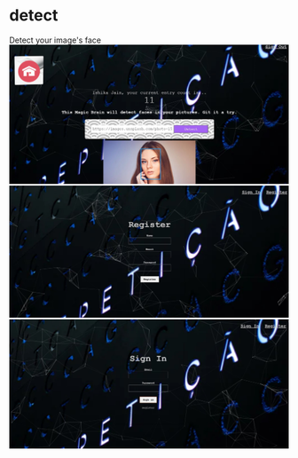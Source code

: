 # detect
Detect your image's face
![](images/Face-rec.jpg)
![](images/register.jpg)
![](images/Sign-In.jpg)
